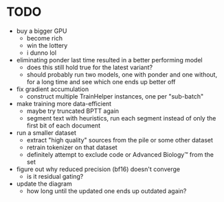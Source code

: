 # TODO

- buy a bigger GPU
  - become rich
  - win the lottery
  - i dunno lol
- eliminating ponder last time resulted in a better performing model
  - does this still hold true for the latest variant?
  - should probably run two models, one with ponder and one without, for a long
    time and see which one ends up better off
- fix gradient accumulation
  - construct multiple TrainHelper instances, one per "sub-batch"
- make training more data-efficient
  - maybe try truncated BPTT again
  - segment text with heuristics, run each segment instead of only the first bit
    of each document
- run a smaller dataset
  - extract "high quality" sources from the pile or some other dataset
  - retrain tokenizer on that dataset
  - definitely attempt to exclude code or Advanced Biology™ from the set
- figure out why reduced precision (bf16) doesn't converge
  - is it residual gating?
- update the diagram
  - how long until the updated one ends up outdated again?
